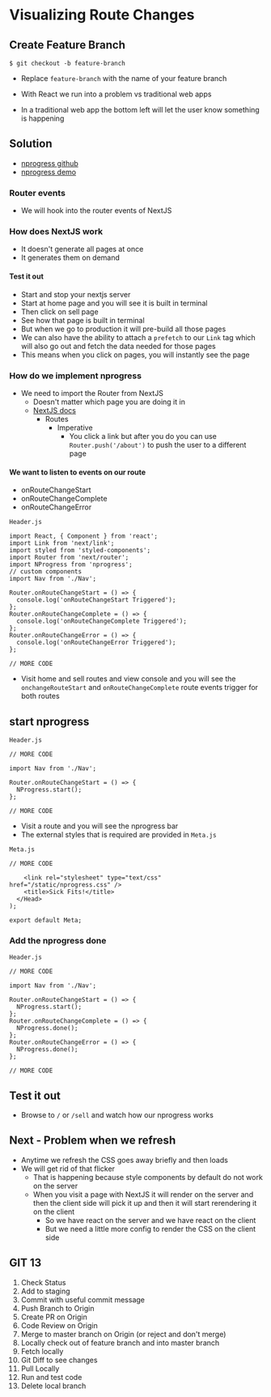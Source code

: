 # Visualizing Route Changes
## Create Feature Branch
`$ git checkout -b feature-branch`

* Replace `feature-branch` with the name of your feature branch

* With React we run into a problem vs traditional web apps
* In a traditional web app the bottom left will let the user know something is happening

## Solution
* [nprogress github](https://github.com/rstacruz/nprogress)
* [nprogress demo](http://ricostacruz.com/nprogress/)

### Router events
* We will hook into the router events of NextJS

### How does NextJS work
* It doesn't generate all pages at once
* It generates them on demand

#### Test it out
* Start and stop your nextjs server
* Start at home page and you will see it is built in terminal
* Then click on sell page
* See how that page is built in terminal
* But when we go to production it will pre-build all those pages
* We can also have the ability to attach a `prefetch` to our `Link` tag which will also go out and fetch the data needed for those pages
* This means when you click on pages, you will instantly see the page

### How do we implement nprogress
* We need to import the Router from NextJS
    - Doesn't matter which page you are doing it in
    - [NextJS docs](https://nextjs.org/docs/#imperatively)
        + Routes
            * Imperative
                - You click a link but after you do you can use `Router.push('/about')` to push the user to a different page

#### We want to listen to events on our route
* onRouteChangeStart
* onRouteChangeComplete
* onRouteChangeError

`Header.js`

```
import React, { Component } from 'react';
import Link from 'next/link';
import styled from 'styled-components';
import Router from 'next/router';
import NProgress from 'nprogress';
// custom components
import Nav from './Nav';

Router.onRouteChangeStart = () => {
  console.log('onRouteChangeStart Triggered');
};
Router.onRouteChangeComplete = () => {
  console.log('onRouteChangeComplete Triggered');
};
Router.onRouteChangeError = () => {
  console.log('onRouteChangeError Triggered');
};

// MORE CODE
```

* Visit home and sell routes and view console and you will see the `onchangeRouteStart` and `onRouteChangeComplete` route events trigger for both routes

## start nprogress
`Header.js`

```
// MORE CODE

import Nav from './Nav';

Router.onRouteChangeStart = () => {
  NProgress.start();
};

// MORE CODE
```

* Visit a route and you will see the nprogress bar
* The external styles that is required are provided in `Meta.js`

`Meta.js`

```
// MORE CODE

    <link rel="stylesheet" type="text/css" href="/static/nprogress.css" />
    <title>Sick Fits!</title>
  </Head>
);

export default Meta;
```

### Add the nprogress done
`Header.js`

```
// MORE CODE

import Nav from './Nav';

Router.onRouteChangeStart = () => {
  NProgress.start();
};
Router.onRouteChangeComplete = () => {
  NProgress.done();
};
Router.onRouteChangeError = () => {
  NProgress.done();
};

// MORE CODE
```

## Test it out
* Browse to `/` or `/sell` and watch how our nprogress works

## Next - Problem when we refresh
* Anytime we refresh the CSS goes away briefly and then loads
* We will get rid of that flicker
    - That is happening because style components by default do not work on the server
    - When you visit a page with NextJS it will render on the server and then the client side will pick it up and then it will start rerendering it on the client
        + So we have react on the server and we have react on the client
        + But we need a little more config to render the CSS on the client side

## GIT 13
1. Check Status
2. Add to staging
3. Commit with useful commit message
4. Push Branch to Origin
5. Create PR on Origin
6. Code Review on Origin
7. Merge to master branch on Origin (or reject and don't merge)
8. Locally check out of feature branch and into master branch
9. Fetch locally
10. Git Diff to see changes
11. Pull Locally
12. Run and test code
13. Delete local branch

